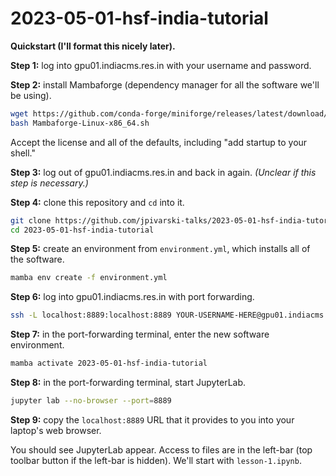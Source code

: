 # 2023-05-01-hsf-india-tutorial

**Quickstart (I'll format this nicely later).**

**Step 1:** log into gpu01.indiacms.res.in with your username and password.

**Step 2:** install Mambaforge (dependency manager for all the software we'll be using).

```bash
wget https://github.com/conda-forge/miniforge/releases/latest/download/Mambaforge-Linux-x86_64.sh
bash Mambaforge-Linux-x86_64.sh
```

Accept the license and all of the defaults, including "add startup to your shell."

**Step 3:** log out of gpu01.indiacms.res.in and back in again. _(Unclear if this step is necessary.)_

**Step 4:** clone this repository and `cd` into it.

```bash
git clone https://github.com/jpivarski-talks/2023-05-01-hsf-india-tutorial.git
cd 2023-05-01-hsf-india-tutorial
```

**Step 5:** create an environment from `environment.yml`, which installs all of the software.

```bash
mamba env create -f environment.yml
```

**Step 6:** log into gpu01.indiacms.res.in with port forwarding.

```bash
ssh -L localhost:8889:localhost:8889 YOUR-USERNAME-HERE@gpu01.indiacms.res.in
```

**Step 7:** in the port-forwarding terminal, enter the new software environment.

```bash
mamba activate 2023-05-01-hsf-india-tutorial
```

**Step 8:** in the port-forwarding terminal, start JupyterLab.

```bash
jupyter lab --no-browser --port=8889
```

**Step 9:** copy the `localhost:8889` URL that it provides to you into your laptop's web browser.

You should see JupyterLab appear. Access to files are in the left-bar (top toolbar button if the left-bar is hidden). We'll start with `lesson-1.ipynb`.
